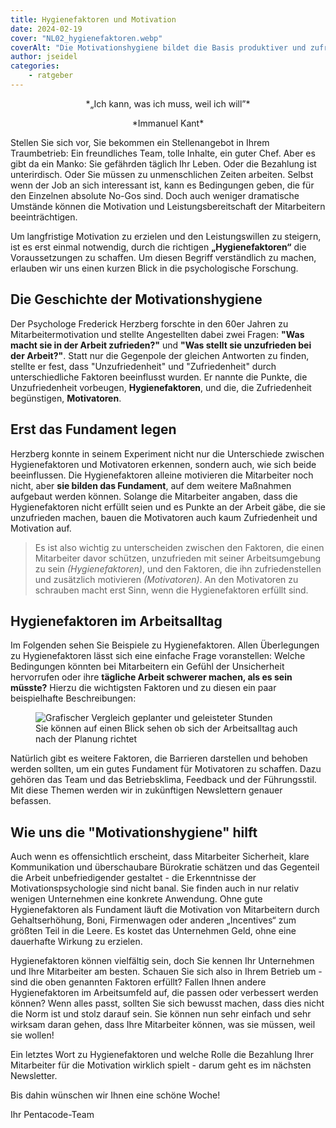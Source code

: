```yaml
---
title: Hygienefaktoren und Motivation 
date: 2024-02-19
cover: "NL02_hygienefaktoren.webp"
coverAlt: "Die Motivationshygiene bildet die Basis produktiver und zufriedener Mitarbeiter"
author: jseidel
categories:
    - ratgeber
---
```


<p style="text-align: center;"> *„Ich kann, was ich muss, weil ich will”*  </p>

<p style="text-align: center;"> *Immanuel Kant*  </p>


Stellen Sie sich vor, Sie bekommen ein Stellenangebot in Ihrem Traumbetrieb: Ein freundliches Team, tolle Inhalte, ein guter Chef. Aber es gibt da ein Manko: Sie gefährden täglich Ihr Leben. Oder die Bezahlung ist unterirdisch. Oder Sie müssen zu unmenschlichen Zeiten arbeiten. Selbst wenn der Job an sich interessant ist, kann es Bedingungen geben, die für den Einzelnen absolute
No-Gos sind. Doch auch weniger dramatische Umstände können die Motivation und Leistungsbereitschaft der Mitarbeitern beeinträchtigen.

Um langfristige Motivation zu erzielen und den Leistungswillen zu steigern, ist es erst einmal notwendig, durch die richtigen **„Hygienefaktoren“** die Voraussetzungen zu schaffen. Um diesen Begriff verständlich zu machen, erlauben wir uns einen kurzen Blick in die psychologische Forschung.

## Die Geschichte der Motivationshygiene

Der Psychologe Frederick Herzberg forschte in den 60er Jahren zu Mitarbeitermotivation und stellte Angestellten dabei zwei Fragen: **"Was macht sie in der Arbeit zufrieden?"** und **"Was stellt sie unzufrieden bei der Arbeit?"**. Statt nur die Gegenpole der gleichen Antworten zu finden, stellte er fest, dass "Unzufriedenheit" und "Zufriedenheit" durch unterschiedliche Faktoren beeinflusst wurden. Er nannte die Punkte, die Unzufriedenheit vorbeugen, **Hygienefaktoren**, und die, die Zufriedenheit begünstigen, **Motivatoren**.

## Erst das Fundament legen

Herzberg konnte in seinem Experiment nicht nur die Unterschiede zwischen Hygienefaktoren und Motivatoren erkennen, sondern auch, wie sich beide beeinflussen. Die Hygienefaktoren alleine motivieren die Mitarbeiter noch nicht, aber **sie bilden das Fundament**, auf dem weitere Maßnahmen aufgebaut werden können. Solange die Mitarbeiter angaben, dass die Hygienefaktoren nicht erfüllt seien und es Punkte an der Arbeit gäbe, die sie unzufrieden machen, bauen die Motivatoren auch kaum Zufriedenheit und Motivation auf.

> Es ist also wichtig zu unterscheiden zwischen den Faktoren, die einen Mitarbeiter davor schützen, unzufrieden mit seiner Arbeitsumgebung zu sein *(Hygienefaktoren)*, und den Faktoren, die ihn zufriedenstellen und zusätzlich motivieren *(Motivatoren)*. An den Motivatoren zu schrauben macht erst Sinn, wenn die Hygienefaktoren erfüllt sind.

## Hygienefaktoren im Arbeitsalltag

Im Folgenden sehen Sie Beispiele zu Hygienefaktoren. Allen Überlegungen zu Hygienefaktoren lässt sich eine einfache Frage voranstellen: Welche Bedingungen könnten bei Mitarbeitern ein Gefühl der Unsicherheit hervorrufen oder ihre **tägliche Arbeit schwerer machen, als es sein müsste?** Hierzu die wichtigsten Faktoren und zu diesen ein paar beispielhafte Beschreibungen:

<figure>
<img src="planung_vergleich.webp" alt="Grafischer Vergleich geplanter und geleisteter Stunden" />
<figcaption> Sie können auf einen Blick sehen ob sich der Arbeitsalltag auch nach der Planung richtet </figcaption>
</figure>

Natürlich gibt es weitere Faktoren, die Barrieren darstellen und behoben werden sollten, um ein gutes Fundament für Motivatoren zu schaffen. Dazu gehören das Team und das Betriebsklima, Feedback und der Führungsstil. Mit diese  Themen werden wir in zukünftigen Newslettern genauer befassen.

## Wie uns die "Motivationshygiene" hilft

Auch wenn es offensichtlich erscheint, dass Mitarbeiter Sicherheit, klare Kommunikation und überschaubare Bürokratie schätzen und das Gegenteil die Arbeit unbefriedigender gestaltet - die Erkenntnisse der Motivationspsychologie sind nicht banal. Sie finden auch in nur relativ wenigen Unternehmen eine konkrete Anwendung. Ohne gute Hygienefaktoren als Fundament läuft die Motivation von Mitarbeitern durch Gehaltserhöhung, Boni, Firmenwagen oder anderen „Incentives“ zum größten Teil in die Leere. Es kostet das Unternehmen Geld, ohne eine dauerhafte Wirkung zu erzielen.

Hygienefaktoren können vielfältig sein, doch Sie kennen Ihr Unternehmen und Ihre Mitarbeiter am besten. Schauen Sie sich also in Ihrem Betrieb um - sind die oben genannten Faktoren erfüllt? Fallen Ihnen andere Hygienefaktoren im Arbeitsumfeld auf, die passen oder verbessert werden können? Wenn alles passt, sollten Sie sich bewusst machen, dass dies nicht die Norm ist und stolz darauf sein. Sie können nun sehr einfach und sehr wirksam daran gehen, dass Ihre Mitarbeiter können, was sie müssen, weil sie wollen!

Ein letztes Wort zu Hygienefaktoren und welche Rolle die Bezahlung Ihrer Mitarbeiter für die Motivation wirklich spielt - darum geht es im nächsten Newsletter.

Bis dahin wünschen wir Ihnen eine schöne Woche!

Ihr Pentacode-Team